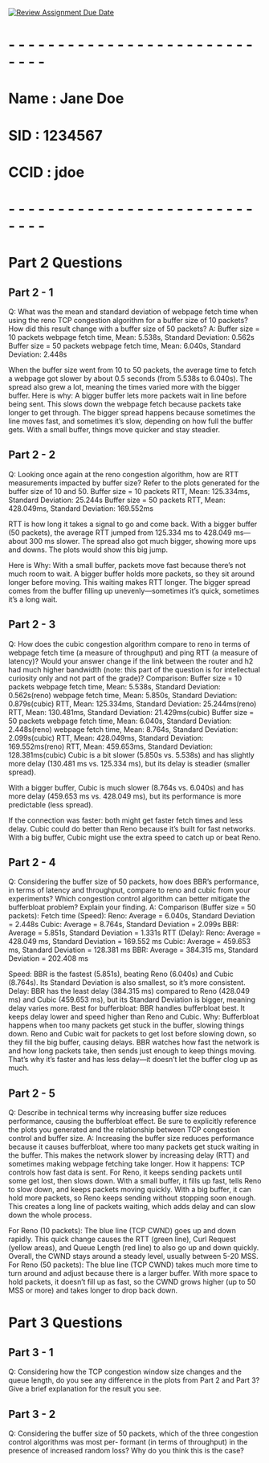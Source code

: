 [![Review Assignment Due Date](https://classroom.github.com/assets/deadline-readme-button-22041afd0340ce965d47ae6ef1cefeee28c7c493a6346c4f15d667ab976d596c.svg)](https://classroom.github.com/a/atebqxQy)
# - - - - - - - - - - - - - - - - - - - - - - - - - - - - -
# Name : Jane Doe
# SID : 1234567
# CCID : jdoe
# - - - - - - - - - - - - - - - - - - - - - - - - - - - - -

# Part 2 Questions

## Part 2 - 1
Q: What was the mean and standard deviation of webpage fetch time when using the reno TCP congestion
algorithm for a buffer size of 10 packets? How did this result change with a buffer size of 50 packets?
A:
Buffer size = 10 packets
    webpage fetch time, Mean: 5.538s, Standard Deviation: 0.562s
Buffer size = 50 packets
    webpage fetch time, Mean: 6.040s, Standard Deviation: 2.448s

When the buffer size went from 10 to 50 packets, 
the average time to fetch a webpage got slower by about 0.5 seconds (from 5.538s to 6.040s). 
The spread also grew a lot, meaning the times varied more with the bigger buffer.
Here is why: 
A bigger buffer lets more packets wait in line before being sent. 
This slows down the webpage fetch because packets take longer to get through. 
The bigger spread happens because sometimes the line moves fast, and sometimes it’s slow, 
depending on how full the buffer gets. With a small buffer, things move quicker and stay steadier.
## Part 2 - 2
Q: Looking once again at the reno congestion algorithm, how are RTT measurements impacted by buffer size?
Refer to the plots generated for the buffer size of 10 and 50.
Buffer size = 10 packets
    RTT, Mean: 125.334ms, Standard Deviation: 25.244s
Buffer size = 50 packets
    RTT, Mean: 428.049ms, Standard Deviation: 169.552ms

RTT is how long it takes a signal to go and come back. 
With a bigger buffer (50 packets), the average RTT jumped from 125.334 ms to 428.049 ms—about 300 ms slower. 
The spread also got much bigger, showing more ups and downs. The plots would show this big jump.

Here is Why:
With a small buffer, packets move fast because there’s not much room to wait. 
A bigger buffer holds more packets, so they sit around longer before moving. 
This waiting makes RTT longer. The bigger spread comes from the buffer filling up unevenly—sometimes it’s quick, 
sometimes it’s a long wait.

## Part 2 - 3
Q: How does the cubic congestion algorithm compare to reno in terms of webpage fetch time (a measure of
throughput) and ping RTT (a measure of latency)? Would your answer change if the link between the router
and h2 had much higher bandwidth (note: this part of the question is for intellectual curiosity only and not
part of the grade)?
Comparison:
Buffer size = 10 packets
    webpage fetch time, Mean: 5.538s, Standard Deviation: 0.562s(reno)
    webpage fetch time, Mean: 5.850s, Standard Deviation: 0.879s(cubic)
    RTT, Mean: 125.334ms, Standard Deviation: 25.244ms(reno)
    RTT, Mean: 130.481ms, Standard Deviation: 21.429ms(cubic)
Buffer size = 50 packets
    webpage fetch time, Mean: 6.040s, Standard Deviation: 2.448s(reno)
    webpage fetch time, Mean: 8.764s, Standard Deviation: 2.099s(cubic)
    RTT, Mean: 428.049ms, Standard Deviation: 169.552ms(reno)
    RTT, Mean: 459.653ms, Standard Deviation: 128.381ms(cubic)
Cubic is a bit slower (5.850s vs. 5.538s) and has slightly more delay (130.481 ms vs. 125.334 ms), 
but its delay is steadier (smaller spread).

With a bigger buffer, Cubic is much slower (8.764s vs. 6.040s) and has more delay (459.653 ms vs. 428.049 ms), 
but its performance is more predictable (less spread).

If the connection was faster:
both might get faster fetch times and less delay. 
Cubic could do better than Reno because it’s built for fast networks. 
With a big buffer, Cubic might use the extra speed to catch up or beat Reno.

## Part 2 - 4
Q: Considering the buffer size of 50 packets, how does BBR’s performance, in terms of latency and throughput,
compare to reno and cubic from your experiments? Which congestion control algorithm can better
mitigate the bufferbloat problem? Explain your finding.
A:
Comparison (Buffer size = 50 packets):
Fetch time (Speed):
    Reno: Average = 6.040s, Standard Deviation = 2.448s
    Cubic: Average = 8.764s, Standard Deviation = 2.099s
    BBR: Average = 5.851s, Standard Deviation = 1.331s
RTT (Delay):
    Reno: Average = 428.049 ms, Standard Deviation = 169.552 ms
    Cubic: Average = 459.653 ms, Standard Deviation = 128.381 ms
    BBR: Average = 384.315 ms, Standard Deviation = 202.408 ms

Speed: BBR is the fastest (5.851s), beating Reno (6.040s) and Cubic (8.764s). Its Standard Deviation is also smallest, so it’s more consistent.
Delay: BBR has the least delay (384.315 ms) compared to Reno (428.049 ms) and Cubic (459.653 ms), but its Standard Deviation is bigger, meaning delay varies more.
Best for bufferbloat:
BBR handles bufferbloat best. It keeps delay lower and speed higher than Reno and Cubic.
Why:
Bufferbloat happens when too many packets get stuck in the buffer, slowing things down. 
Reno and Cubic wait for packets to get lost before slowing down, so they fill the big buffer, causing delays. 
BBR watches how fast the network is and how long packets take, then sends just enough to keep things moving. 
That’s why it’s faster and has less delay—it doesn’t let the buffer clog up as much.

## Part 2 - 5
Q: Describe in technical terms why increasing buffer size reduces performance, causing the bufferbloat effect.
Be sure to explicitly reference the plots you generated and the relationship between TCP congestion control
and buffer size.
A:
Increasing the buffer size reduces performance because it causes bufferbloat, where too many packets get stuck waiting in the buffer. 
This makes the network slower by increasing delay (RTT) and sometimes making webpage fetching take longer.
How it happens:
TCP controls how fast data is sent. For Reno, it keeps sending packets until some get lost, then slows down.
With a small buffer, it fills up fast, tells Reno to slow down, and keeps packets moving quickly.
With a big buffer, it can hold more packets, so Reno keeps sending without stopping soon enough. 
This creates a long line of packets waiting, which adds delay and can slow down the whole process.

For Reno (10 packets):
The blue line (TCP CWND) goes up and down rapidly. 
This quick change causes the RTT (green line), Curl Request (yellow areas), and Queue Length (red line) to also go up and down quickly. 
Overall, the CWND stays around a steady level, usually between 5-20 MSS.
For Reno (50 packets):
The blue line (TCP CWND) takes much more time to turn around and adjust because there is a larger buffer.
With more space to hold packets, it doesn’t fill up as fast, so the CWND grows higher (up to 50 MSS or more) and takes longer to drop back down.

# Part 3 Questions

## Part 3 - 1
Q: Considering how the TCP congestion window size changes and the queue length, do you see any difference
in the plots from Part 2 and Part 3? Give a brief explanation for the result you see.



## Part 3 - 2
Q: Considering the buffer size of 50 packets, which of the three congestion control algorithms was most per-
formant (in terms of throughput) in the presence of increased random loss? Why do you think this is the
case?